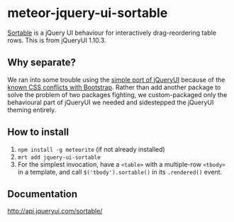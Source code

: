meteor-jquery-ui-sortable
=========================

[Sortable](http://jqueryui.com/sortable) is a jQuery UI behaviour for
interactively drag-reordering table rows. This is from jQueryUI 1.10.3.

## Why separate?

We ran into some trouble using the [simple port of
jQueryUI](https://github.com/TimHeckel/meteor-jquery-ui) because of the [known
CSS conflicts with
Bootstrap](https://github.com/TimHeckel/meteor-jquery-ui-bootstrap). Rather
than add another package to solve the problem of two packages fighting, we
custom-packaged only the behavioural part of jQueryUI we needed and sidestepped
the jQueryUI theming entirely.

## How to install
1. `npm install -g meteorite` (if not already installed)
2. `mrt add jquery-ui-sortable`
3. For the simplest invocation, have a `<table>` with a multiple-row `<tbody>` in a template, and call `$('tbody').sortable()` in its `.rendered()` event.

## Documentation

http://api.jqueryui.com/sortable/


